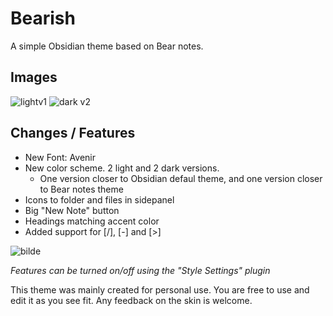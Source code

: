 # Bearish
A simple Obsidian theme based on Bear notes.
## Images
![lightv1](https://github.com/robertjoramo/Bearish-Obsidian-Theme/assets/2562283/546bd80b-675e-4c2e-8f2c-f800e22ae9a4)
![dark v2](https://github.com/robertjoramo/Bearish-Obsidian-Theme/assets/2562283/36246c99-18cb-41f3-887b-ecad4b9ab988)

## Changes / Features
- New Font: Avenir
- New color scheme. 2 light and 2 dark versions.
  - One version closer to Obsidian defaul theme, and one version closer to Bear notes theme
- Icons to folder and files in sidepanel
- Big "New Note" button
- Headings matching accent color
- Added support for [/], [-] and [>]

![bilde](https://github.com/robertjoramo/Bearish-Obsidian-Theme/assets/2562283/7915479d-ba8c-4cce-bdee-0993aa700600)

_Features can be turned on/off using the "Style Settings" plugin_

This theme was mainly created for personal use. You are free to use and edit it as you see fit. Any feedback on the skin is welcome.
